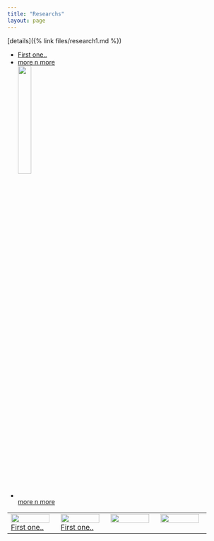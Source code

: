 ```yaml
---
title: "Researchs"
layout: page
---
```

  [details]({% link files/research1.md %})
  <ul>
   <li>
      <div class="more"><a href="{% link files/research1.md %}">First one..</a></div>
   </li>
   <li>
      <div class="more"><a href="{% link files/research1.md %}">more n more</a></div>
   </li>
   <li>
     <img style="float: center;" valign="bottom" src="/assets/images/Gautam_Hpa_infectedPlant.JPG" height="25%" width="25%"/>
     <div class="more"><a href="{% link files/research1.md %}">more n more</a></div>
   </li>
   </ul>
   
  <table valign="top" align="center">
  <tr>
    <td width="20%" height="100%" valign="top" align="left"><img style="float: center;" src="/assets/images/Gautam_Hpa_infectedPlant.JPG" height="95%" width="95%"/><div class="more"><a href="{% link files/research1.md %}">First one..</a></div></td>
    <td width="20%" height="100%" valign="top" align="left"><img style="float: center;" src="/assets/images/Gautam_Hpa_infectedPlant.JPG" height="95%" width="95%"/><div class="more"><a href="{% link files/research2.md %}">First one..</a></div></td>
    <td width="20%" height="100%" valign="top" style="border: none;">
      <a href="/research3.md">
        <img style="float: center;" src="/assets/images/Gautam_Hpa_infectedPlant.JPG" height="95%" width="95%"/>
      </a>
    </td>
    <td width="20%" height="100%" valign="top" style="border: none;">
      <a href="/research4.md">
        <img style="float: center;" src="/assets/images/Gautam_Hpa_infectedPlant.JPG" height="95%" width="95%"/>
      </a>
    </td>
  </tr>
  </table>
